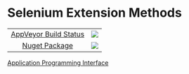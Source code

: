 # Selenium Extension Methods

<table align="center">
    <tr>
        <td align="center"><a href="https://ci.appveyor.com/project/asudbury/Selenium-ExtensionMethods">AppVeyor Build Status</td>
        <td align="center"><a href="https://ci.appveyor.com/project/asudbury/Selenium-ExtensionMethods">
	<img src='https://ci.appveyor.com/api/projects/status/5sg65tmn42gmyh1e?svg=true'/>
</a></td>
    </tr>
    <tr>
        <td align="center"><a href="https://www.nuget.org/packages/Scorchio.Selenium.ExtensionMethods">Nuget Package</a></td>
        <td align="center"><a href="https://www.nuget.org/packages/Scorchio.Selenium.ExtensionMethods"><img src='https://buildstats.info/nuget/Scorchio.Selenium.ExtensionMethods'/></a></td>
</table>


[Application Programming Interface](Scorchio.Selenium.ExtensionMethods.md)
